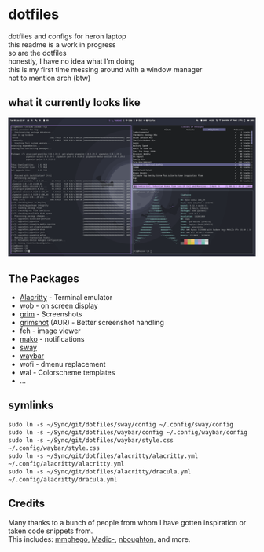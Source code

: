 # dotfiles
dotfiles and configs for heron laptop  
this readme is a work in progress  
so are the dotfiles  
honestly, I have no idea what I'm doing  
this is my first time messing around with a window manager  
not to mention arch (btw)  

## what it currently looks like
![preview](./preview.png)

## The Packages
- [Alacritty](https://github.com/alacritty/alacritty) - Terminal emulator
- [wob](https://github.com/francma/wob) - on screen display
- [grim](https://github.com/emersion/grim) - Screenshots
- [grimshot](https://aur.archlinux.org/packages/grimshot/) (AUR) - Better screenshot handling
- feh - image viewer
- [mako](https://github.com/emersion/mako) - notifications
- [sway](https://github.com/swaywm/sway)  
- [waybar](https://github.com/Alexays/Waybar)
- wofi - dmenu replacement
- wal - Colorscheme templates
- ...

## symlinks
```
sudo ln -s ~/Sync/git/dotfiles/sway/config ~/.config/sway/config
sudo ln -s ~/Sync/git/dotfiles/waybar/config ~/.config/waybar/config
sudo ln -s ~/Sync/git/dotfiles/waybar/style.css ~/.config/waybar/style.css
sudo ln -s ~/Sync/git/dotfiles/alacritty/alacritty.yml ~/.config/alacritty/alacritty.yml
sudo ln -s ~/Sync/git/dotfiles/alacritty/dracula.yml ~/.config/alacritty/dracula.yml
```

## Credits
Many thanks to a bunch of people from whom I have gotten inspiration or taken code snippets from.  
This includes: [mmphego](https://github.com/mmphego/dot-files), [Madic-](https://github.com/Madic-/Sway-DE), [nboughton](https://github.com/nboughton/dotfiles), and more.
